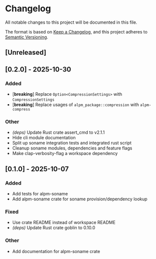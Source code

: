 # Changelog

All notable changes to this project will be documented in this file.

The format is based on [Keep a Changelog](https://keepachangelog.com/en/1.0.0/),
and this project adheres to [Semantic Versioning](https://semver.org/spec/v2.0.0.html).

## [Unreleased]

## [0.2.0] - 2025-10-30

### Added

- [**breaking**] Replace `Option<CompressionSettings>` with `CompressionSettings`
- [**breaking**] Replace usages of `alpm_package::compression` with `alpm-compress`

### Other

- *(deps)* Update Rust crate assert_cmd to v2.1.1
- Hide cli module documentation
- Split up soname integration tests and integrated rust script
- Cleanup soname modules, dependencies and feature flags
- Make clap-verbosity-flag a workspace dependency

## [0.1.0] - 2025-10-07

### Added

- Add tests for alpm-soname
- Add alpm-soname crate for soname provision/dependency lookup

### Fixed

- Use crate README instead of workspace README
- *(deps)* Update Rust crate goblin to 0.10.0

### Other

- Add documentation for alpm-soname crate

